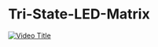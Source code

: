 # Tri-State-LED-Matrix

[![Video Title](https://img.youtube.com/vi/kd1d9ueiUFE/0.jpg)](https://www.youtube.com/watch?v=kd1d9ueiUFE)
